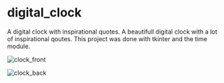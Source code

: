 # digital_clock
A digital clock with inspirational quotes.
A beautifull digital clock with a lot of inspirational qoutes.
This project was done with tkinter and the time module.

![clock_front](https://user-images.githubusercontent.com/64991182/116493495-422fc900-a875-11eb-923a-848a2fcdf4d5.jpeg)

![clock_back](https://user-images.githubusercontent.com/64991182/116493506-4825aa00-a875-11eb-8cf4-c130888a8094.jpeg)
